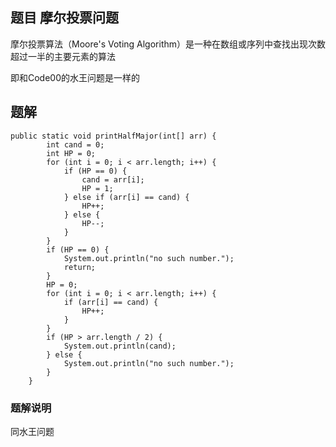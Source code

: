 ## 题目 摩尔投票问题
摩尔投票算法（Moore's Voting Algorithm）是一种在数组或序列中查找出现次数超过一半的主要元素的算法

即和Code00的水王问题是一样的
## 题解
```
public static void printHalfMajor(int[] arr) {
		int cand = 0;
		int HP = 0;
		for (int i = 0; i < arr.length; i++) {
			if (HP == 0) {
				cand = arr[i];
				HP = 1;
			} else if (arr[i] == cand) {
				HP++;
			} else {
				HP--;
			}
		}
		if (HP == 0) {
			System.out.println("no such number.");
			return;
		}
		HP = 0;
		for (int i = 0; i < arr.length; i++) {
			if (arr[i] == cand) {
				HP++;
			}
		}
		if (HP > arr.length / 2) {
			System.out.println(cand);
		} else {
			System.out.println("no such number.");
		}
	}
```
### 题解说明
同水王问题